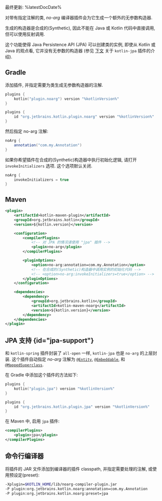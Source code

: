 [//]: # (title: No-arg 编译器插件)

最终更新: %latestDocDate%

对带有指定注解的类, *no-arg* 编译器插件会为它生成一个额外的无参数构造器. 

生成的构造器是合成的(Synthetic), 因此不能在 Java 或 Kotlin 代码中直接调用, 但可以使用反射调用.

这个功能使得 Java Persistence API (JPA) 可以创建类的实例, 即使从 Kotlin 或 Java 的观点看, 它并没有无参数的构造器
(参见 [下文](#jpa-support) 关于 `kotlin-jpa` 插件的介绍).

## Gradle

添加插件, 并指定需要为类生成无参数构造器的注解.

<tabs group="build-script">
<tab title="Kotlin" group-key="kotlin">

```kotlin
plugins {
    kotlin("plugin.noarg") version "%kotlinVersion%"
}
```

</tab>
<tab title="Groovy" group-key="groovy">

```groovy
plugins {
    id "org.jetbrains.kotlin.plugin.noarg" version "%kotlinVersion%"
}
```

</tab>
</tabs>

然后指定 no-arg 注解:

```groovy
noArg {
    annotation("com.my.Annotation")
}
```

如果你希望插件在合成的(Synthetic)构造器中执行初始化逻辑, 请打开 `invokeInitializers` 选项.
这个选项默认关闭.

```groovy
noArg {
    invokeInitializers = true
}
```

## Maven

```xml
<plugin>
    <artifactId>kotlin-maven-plugin</artifactId>
    <groupId>org.jetbrains.kotlin</groupId>
    <version>${kotlin.version}</version>

    <configuration>
        <compilerPlugins>
            <!-- 对 JPA 的情况请使用 "jpa" 插件 -->
            <plugin>no-arg</plugin>
        </compilerPlugins>

        <pluginOptions>
            <option>no-arg:annotation=com.my.Annotation</option>
            <!-- 在合成的(Synthetic)构造器中调用实例的初始化代码 -->
            <!-- <option>no-arg:invokeInitializers=true</option> -->
        </pluginOptions>
    </configuration>

    <dependencies>
        <dependency>
            <groupId>org.jetbrains.kotlin</groupId>
            <artifactId>kotlin-maven-noarg</artifactId>
            <version>${kotlin.version}</version>
        </dependency>
    </dependencies>
</plugin>
```

## JPA 支持 {id="jpa-support"}

和 `kotlin-spring` 插件封装了 `all-open` 一样, `kotlin-jpa` 也是 `no-arg` 的上层封装.
这个插件自动指定 *no-arg* 注解为 
[`@Entity`](https://docs.oracle.com/javaee/7/api/javax/persistence/Entity.html),
[`@Embeddable`](https://docs.oracle.com/javaee/7/api/javax/persistence/Embeddable.html),
和 [`@MappedSuperclass`](https://docs.oracle.com/javaee/7/api/javax/persistence/MappedSuperclass.html).

在 Gradle 中添加这个插件的方法如下:

<tabs group="build-script">
<tab title="Kotlin" group-key="kotlin">

```kotlin
plugins {
    kotlin("plugin.jpa") version "%kotlinVersion%"
}
```

</tab>
<tab title="Groovy" group-key="groovy">

```groovy
plugins {
    id "org.jetbrains.kotlin.plugin.jpa" version "%kotlinVersion%"
}
```

</tab>
</tabs>

在 Maven 中, 启用 `jpa` 插件:

```xml
<compilerPlugins>
    <plugin>jpa</plugin>
</compilerPlugins>
```

## 命令行编译器

将插件的 JAR 文件添加到编译器的插件 classpath, 并指定需要处理的注解, 或使用预设定(preset):

```bash
-Xplugin=$KOTLIN_HOME/lib/noarg-compiler-plugin.jar
-P plugin:org.jetbrains.kotlin.noarg:annotation=com.my.Annotation
-P plugin:org.jetbrains.kotlin.noarg:preset=jpa
```
